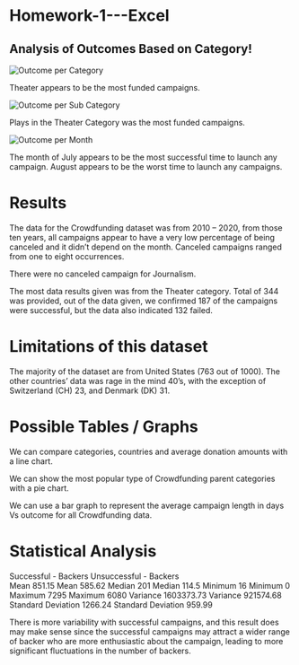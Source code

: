 # Homework-1---Excel

## Analysis of Outcomes Based on Category!

![Outcome per Category](https://user-images.githubusercontent.com/109114382/233725060-7fee097c-4937-4e6c-94b2-9aa3fe5e4a42.png)

Theater appears to be the most funded campaigns.

![Outcome per Sub Category](https://user-images.githubusercontent.com/109114382/233725185-acd9e7a4-0861-4b73-9d2f-3b54a772f576.png)

Plays in the Theater Category was the most funded campaigns.

![Outcome per Month](https://user-images.githubusercontent.com/109114382/233725268-be3899a4-c207-44af-ab5d-073657c0672c.png)

The month of July appears to be the most successful time to launch any campaign. August appears to be the worst time to launch any campaigns. 

# Results

The data for the Crowdfunding dataset was from 2010 – 2020, from those ten years, all campaigns appear to have a very low percentage of being canceled and it didn’t depend on the month. Canceled campaigns ranged from one to eight occurrences.

There were no canceled campaign for Journalism.

The most data results given was from the Theater category. Total of 344 was provided, out of the data given, we confirmed 187 of the campaigns were successful, but the data also indicated 132 failed.

# Limitations of this dataset 

The majority of the dataset are from United States (763 out of 1000). The other countries’ data was rage in the mind 40’s, with the exception of Switzerland (CH) 23, and Denmark (DK) 31.

# Possible Tables / Graphs

We can compare categories, countries and average donation amounts with a line chart.

We can show the most popular type of Crowdfunding parent categories with a pie chart.

We can use a bar graph to represent the average campaign length in days Vs outcome for all Crowdfunding data.

# Statistical Analysis

Successful - Backers			Unsuccessful - Backers	
Mean	851.15		Mean	585.62
Median	201		Median	114.5
Minimum	16		Minimum	0
Maximum	7295		Maximum	6080
Variance	1603373.73		Variance	921574.68
Standard Deviation	1266.24		Standard Deviation	959.99

There is more variability with successful campaigns, and this result does may make sense since the successful campaigns may attract a wider range of backer who are more enthusiastic about the campaign, leading to more significant fluctuations in the number of backers.



